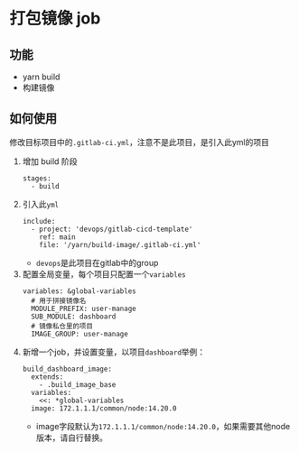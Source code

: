 # 打包镜像 job

## 功能

+ yarn build
+ 构建镜像

## 如何使用

修改目标项目中的`.gitlab-ci.yml`，注意不是此项目，是引入此yml的项目

1. 增加 build 阶段
    ```
    stages:
      - build
    ```
2. 引入此`yml`
    ```
    include:
      - project: 'devops/gitlab-cicd-template'
        ref: main
        file: '/yarn/build-image/.gitlab-ci.yml'
    ```
    + `devops`是此项目在gitlab中的group
3. 配置全局变量，每个项目只配置一个`variables`
    ```
    variables: &global-variables
      # 用于拼接镜像名
      MODULE_PREFIX: user-manage
      SUB_MODULE: dashboard
      # 镜像私仓里的项目
      IMAGE_GROUP: user-manage
    ```
4. 新增一个job，并设置变量，以项目`dashboard`举例：
    ```   
    build_dashboard_image:
      extends:
        - .build_image_base
      variables:
        <<: *global-variables
      image: 172.1.1.1/common/node:14.20.0  
    ``` 
    + image字段默认为`172.1.1.1/common/node:14.20.0`，如果需要其他node版本，请自行替换。
